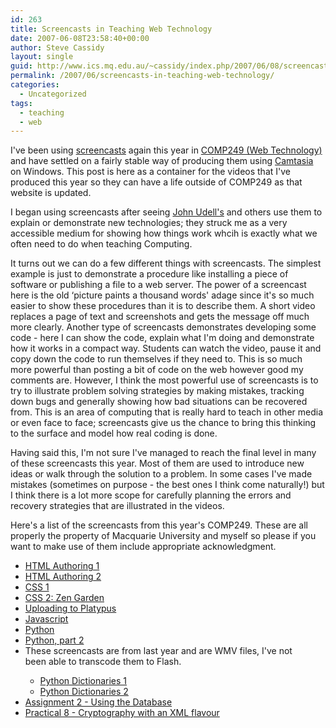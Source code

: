 ```yaml
---
id: 263
title: Screencasts in Teaching Web Technology
date: 2007-06-08T23:58:40+00:00
author: Steve Cassidy
layout: single
guid: http://www.ics.mq.edu.au/~cassidy/index.php/2007/06/08/screencasts-in-teaching-web-technology/
permalink: /2007/06/screencasts-in-teaching-web-technology/
categories:
  - Uncategorized
tags:
  - teaching
  - web
---
```

I've been using [screencasts](http://en.wikipedia.org/wiki/Screencast) again this year in [COMP249 (Web Technology)](http://online.mq.edu.au/pub/COMP249/) and have settled on a fairly stable way of producing them using [Camtasia](http://www.techsmith.com/) on Windows. This post is here as a container for the videos that I've produced this year so they can have a life outside of COMP249 as that website is updated.

<!--more-->

I began using screencasts after seeing [John Udell's]() and others use them to explain or demonstrate new technologies; they struck me as a very accessible medium for showing how things work whcih is exactly what we often need to do when teaching Computing.

It turns out we can do a few different things with screencasts. The simplest example is just to demonstrate a procedure like installing a piece of software or publishing a file to a web server. The power of a screencast here is the old &#8216;picture paints a thousand words' adage since it's so much easier to show these procedures than it is to describe them. A short video replaces a page of text and screenshots and gets the message off much more clearly. Another type of screencasts demonstrates developing some code - here I can show the code, explain what I'm doing and demonstrate how it works in a compact way. Students can watch the video, pause it and copy down the code to run themselves if they need to. This is so much more powerful than posting a bit of code on the web however good my comments are. However, I think the most powerful use of screencasts is to try to illustrate problem solving strategies by making mistakes, tracking down bugs and generally showing how bad situations can be recovered from. This is an area of computing that is really hard to teach in other media or even face to face; screencasts give us the chance to bring this thinking to the surface and model how real coding is done.

Having said this, I'm not sure I've managed to reach the final level in many of these screencasts this year. Most of them are used to introduce new ideas or walk through the solution to a problem. In some cases I've made mistakes (sometimes on purpose - the best ones I think come naturally!) but I think there is a lot more scope for carefully planning the errors and recovery strategies that are illustrated in the videos.

Here's a list of the screencasts from this year's COMP249. These are all properly the property of Macquarie University and myself so please if you want to make use of them include appropriate acknowledgment. 

  * [HTML Authoring 1](/~cassidy/screencasts/html1/html1.html) 
  * [HTML Authoring 2](/~cassidy/screencasts/html2/html2.html) 
  * [CSS 1](/~cassidy/screencasts/css1/css1.html) 
  * [CSS 2: Zen Garden](/~cassidy/screencasts/csszen/csszen.html) 
  * [Uploading to Platypus](/~cassidy/screencasts/uploading/uploading.html) 
  * [Javascript](/~cassidy/screencasts/javascript/javascript.html) 
  * [Python](/~cassidy/screencasts/pythonlecture/pythonlecture.html) 
  * [Python, part 2](/~cassidy/screencasts/pythonlecture2/pythonlecture2.html) 
  * These screencasts are from last year and are WMV files, I've not  
    been able to transcode them to Flash.</p> 
      * [Python Dictionaries 1](/~cassidy/screencasts/python-dict.wmv) 
      * [Python Dictionaries 2](/~cassidy/screencasts/python-dict2.wmv) 
  * [Assignment 2 - Using the Database](/~cassidy/screencasts/myUnits-database/myUnits-database.html) 
  * [Practical 8 - Cryptography with an XML flavour](/~cassidy/screencasts/crypto/crypto.html)
